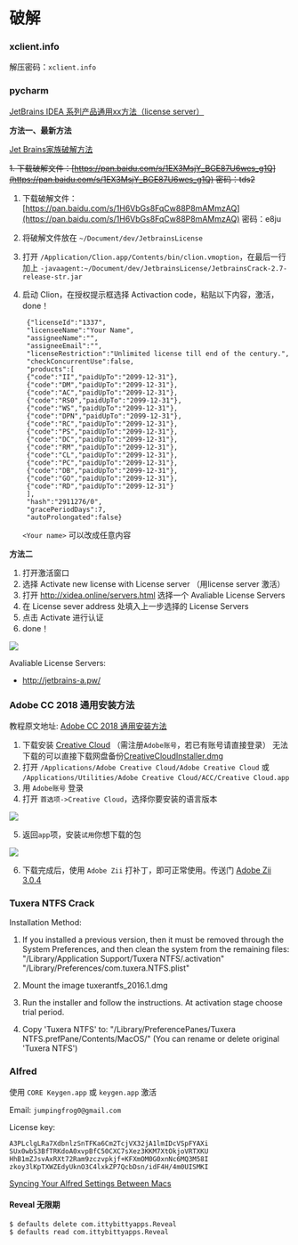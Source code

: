 # 破解

### xclient.info

解压密码：`xclient.info`

### pycharm

[JetBrains IDEA 系列产品通用xx方法（license server）](http://xclient.info/a/f0b9738a-36fd-8a97-a966-0d3db497092d.html?t=a05d964b7d0f132100a6f510b140d2ac87b49e39)

**方法一、最新方法**

[Jet Brains家族破解方法](https://www.jianshu.com/p/f404994e2843)

<del>1. 下载破解文件：[https://pan.baidu.com/s/1EX3MsjY_BGE87U6wes_g1Q](https://pan.baidu.com/s/1EX3MsjY_BGE87U6wes_g1Q) 密码：tds2</del>
1. 下载破解文件：[https://pan.baidu.com/s/1H6VbGs8FqCw88P8mAMmzAQ](https://pan.baidu.com/s/1H6VbGs8FqCw88P8mAMmzAQ) 密码：e8ju
2. 将破解文件放在 `~/Document/dev/JetbrainsLicense`
3. 打开 `/Application/Clion.app/Contents/bin/clion.vmoption`，在最后一行加上 `-javaagent:~/Document/dev/JetbrainsLicense/JetbrainsCrack-2.7-release-str.jar`
4. 启动 Clion，在授权提示框选择 Activaction code，粘贴以下内容，激活，done！

		{"licenseId":"1337",
		"licenseeName":"Your Name",
		"assigneeName":"",
		"assigneeEmail":"",
		"licenseRestriction":"Unlimited license till end of the century.",
		"checkConcurrentUse":false,
		"products":[
		{"code":"II","paidUpTo":"2099-12-31"},
		{"code":"DM","paidUpTo":"2099-12-31"},
		{"code":"AC","paidUpTo":"2099-12-31"},
		{"code":"RS0","paidUpTo":"2099-12-31"},
		{"code":"WS","paidUpTo":"2099-12-31"},
		{"code":"DPN","paidUpTo":"2099-12-31"},
		{"code":"RC","paidUpTo":"2099-12-31"},
		{"code":"PS","paidUpTo":"2099-12-31"},
		{"code":"DC","paidUpTo":"2099-12-31"},
		{"code":"RM","paidUpTo":"2099-12-31"},
		{"code":"CL","paidUpTo":"2099-12-31"},
		{"code":"PC","paidUpTo":"2099-12-31"},
		{"code":"DB","paidUpTo":"2099-12-31"},
		{"code":"GO","paidUpTo":"2099-12-31"},
		{"code":"RD","paidUpTo":"2099-12-31"}
		],
		"hash":"2911276/0",
		"gracePeriodDays":7,
		"autoProlongated":false}

	`<Your name>` 可以改成任意内容


**方法二**

1. 打开激活窗口
2. 选择 Activate new license with License server （用license server 激活）
3. 打开 http://xidea.online/servers.html 选择一个 Avaliable License Servers
4. 在 License sever address 处填入上一步选择的 License Servers
5. 点击 Activate 进行认证
6. done！

![](http://ww4.sinaimg.cn/large/006ehIt6jw1f8yi2gxb47j30go0dnabp.jpg) 

Avaliable License Servers:

* http://jetbrains-a.pw/

### Adobe CC 2018 通用安装方法

教程原文地址: [Adobe CC 2018 通用安装方法](http://xclient.info/a/d43da0b5-4c83-93e0-d0cd-389588f89e3a.html?t=768a17c4364b08227b83ae6d7954b385c9651c86)

1. 下载安装 [Creative Cloud](https://creative.adobe.com/zh-cn/products/download/creative-cloud) （需注册`Adobe账号`，若已有账号请直接登录）
无法下载的可以直接下载网盘备份[CreativeCloudInstaller.dmg](https://www.pipipan.com/fs/13114864-225573963)
2. 打开 `/Applications/Adobe Creative Cloud/Adobe Creative Cloud` 或 `/Applications/Utilities/Adobe Creative Cloud/ACC/Creative Cloud.app`
3. 用 `Adobe账号` 登录
4. 打开 `首选项->Creative Cloud`，选择你要安装的语言版本

![](http://os3yasu4i.bkt.clouddn.com/Creative-Cloud-installer.jpg?imageView2/0/w/600/h/600/q/75%7Cimageslim)

5. 返回`app`项，安装`试用`你想下载的包

![](http://os3yasu4i.bkt.clouddn.com/Adobe-Creative-Cloud.jpg?imageView2/0/w/600/h/600/q/75%7Cimageslim)

6. 下载完成后，使用 `Adobe Zii` 打补丁，即可正常使用。传送门 [Adobe Zii 3.0.4](http://xclient.info/s/adobe-zii.html?t=768a17c4364b08227b83ae6d7954b385c9651c86)

### Tuxera NTFS Crack

Installation Method:

1. If you installed a previous version, then it must be removed through the System Preferences, and then clean the system from the remaining files:
   "/Library/Application Support/Tuxera NTFS/.activation"
   "/Library/Preferences/com.tuxera.NTFS.plist"

2. Mount the image tuxerantfs_2016.1.dmg

3. Run the installer and follow the instructions. At activation stage choose trial period.

4. Copy 'Tuxera NTFS' to: 
	"/Library/PreferencePanes/Tuxera NTFS.prefPane/Contents/MacOS/"
(You can rename or delete original 'Tuxera NTFS')

### Alfred

使用 `CORE Keygen.app` 或 `keygen.app` 激活

Email: `jumpingfrog0@gmail.com`

License key:

	A3PLclgLRa7XdbnlzSnTFKa6Cm2TcjVX32jA1lmIDcVSpFYAXi
	SUx0wbS3BfTRKdoA0xvpBfC50CXC7sXez3KKM7XtOkjoVRTXKU
	HhB1mZJsvAxRXt72Ram9zczvpkjf+KFXmOM0G0xnNc6MQ3M58I
	zkoy3lKpTXWZEdyUknO3C4lxkZP7QcbDsn/idF4H/4m0UISMKI
	
[Syncing Your Alfred Settings Between Macs](https://www.alfredapp.com/help/advanced/sync/)

#### Reveal 无限期

	$ defaults delete com.ittybittyapps.Reveal
	$ defaults read com.ittybittyapps.Reveal
